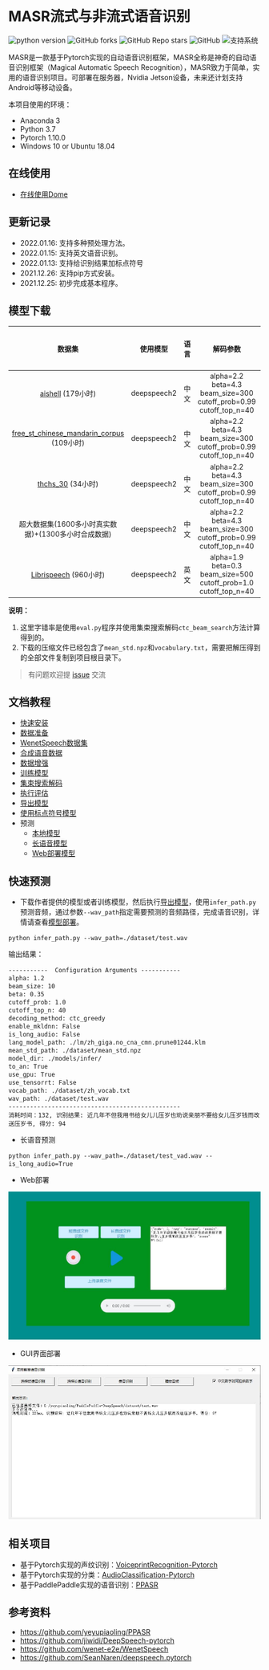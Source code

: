 # MASR流式与非流式语音识别

![python version](https://img.shields.io/badge/python-3.7+-orange.svg)
![GitHub forks](https://img.shields.io/github/forks/yeyupiaoling/MASR)
![GitHub Repo stars](https://img.shields.io/github/stars/yeyupiaoling/MASR)
![GitHub](https://img.shields.io/github/license/yeyupiaoling/MASR)
![支持系统](https://img.shields.io/badge/支持系统-Win/Linux/MAC-9cf)

MASR是一款基于Pytorch实现的自动语音识别框架，MASR全称是神奇的自动语音识别框架（Magical Automatic Speech Recognition），MASR致力于简单，实用的语音识别项目。可部署在服务器，Nvidia Jetson设备，未来还计划支持Android等移动设备。

本项目使用的环境：
 - Anaconda 3
 - Python 3.7
 - Pytorch 1.10.0
 - Windows 10 or Ubuntu 18.04

## 在线使用

 - [在线使用Dome](https://masr.yeyupiaoling.cn)

## 更新记录

 - 2022.01.16: 支持多种预处理方法。
 - 2022.01.15: 支持英文语音识别。
 - 2022.01.13: 支持给识别结果加标点符号
 - 2021.12.26: 支持pip方式安装。
 - 2021.12.25: 初步完成基本程序。

## 模型下载
|                                            数据集                                            |    使用模型     | 语言  |                                     解码参数                                      | 测试集字错率（词错率） |                              下载地址                               |
|:-----------------------------------------------------------------------------------------:|:-----------:|:---:|:-----------------------------------------------------------------------------:|:-----------:|:---------------------------------------------------------------:|
|             [aishell](https://openslr.magicdatatech.com/resources/33) (179小时)             | deepspeech2 | 中文  | alpha=2.2<br>beta=4.3<br>beam_size=300<br>cutoff_prob=0.99<br>cutoff_top_n=40 |   0.06346   | [点击下载](https://download.csdn.net/download/qq_33200967/71141450) |
| [free_st_chinese_mandarin_corpus](https://openslr.magicdatatech.com/resources/38) (109小时) | deepspeech2 | 中文  | alpha=2.2<br>beta=4.3<br>beam_size=300<br>cutoff_prob=0.99<br>cutoff_top_n=40 |   0.13941   | [点击下载](https://download.csdn.net/download/qq_33200967/71495689) |
|             [thchs_30](https://openslr.magicdatatech.com/resources/18) (34小时)             | deepspeech2 | 中文  | alpha=2.2<br>beta=4.3<br>beam_size=300<br>cutoff_prob=0.99<br>cutoff_top_n=40 |   0.06751   | [点击下载](https://download.csdn.net/download/qq_33200967/71142778) |
|                             超大数据集(1600多小时真实数据)+(1300多小时合成数据)                              | deepspeech2 | 中文  | alpha=2.2<br>beta=4.3<br>beam_size=300<br>cutoff_prob=0.99<br>cutoff_top_n=40 |   0.06215   | [点击下载](https://download.csdn.net/download/qq_33200967/75138230) |
|           [Librispeech](https://openslr.magicdatatech.com/resources/12) (960小时)           | deepspeech2 | 英文  | alpha=1.9<br>beta=0.3<br>beam_size=500<br>cutoff_prob=1.0<br>cutoff_top_n=40  |     训练中     |                               训练中                               |                               训练中                               |


**说明：** 
1. 这里字错率是使用`eval.py`程序并使用集束搜索解码`ctc_beam_search`方法计算得到的。
2. 下载的压缩文件已经包含了`mean_std.npz`和`vocabulary.txt`，需要把解压得到的全部文件复制到项目根目录下。

>有问题欢迎提 [issue](https://github.com/yeyupiaoling/MASR/issues) 交流


## 文档教程

- [快速安装](./docs/install.md)
- [数据准备](./docs/dataset.md)
- [WenetSpeech数据集](./docs/wenetspeech.md)
- [合成语音数据](./docs/generate_audio.md)
- [数据增强](./docs/augment.md)
- [训练模型](./docs/train.md)
- [集束搜索解码](./docs/beam_search.md)
- [执行评估](./docs/eval.md)
- [导出模型](./docs/export_model.md)
- [使用标点符号模型](./docs/punctuation.md)
- 预测
   - [本地模型](./docs/infer.md)
   - [长语音模型](./docs/infer.md)
   - [Web部署模型](./docs/infer.md)


## 快速预测

 - 下载作者提供的模型或者训练模型，然后执行[导出模型](./docs/export_model.md)，使用`infer_path.py`预测音频，通过参数`--wav_path`指定需要预测的音频路径，完成语音识别，详情请查看[模型部署](./docs/infer.md)。
```shell script
python infer_path.py --wav_path=./dataset/test.wav
```

输出结果：
```
-----------  Configuration Arguments -----------
alpha: 1.2
beam_size: 10
beta: 0.35
cutoff_prob: 1.0
cutoff_top_n: 40
decoding_method: ctc_greedy
enable_mkldnn: False
is_long_audio: False
lang_model_path: ./lm/zh_giga.no_cna_cmn.prune01244.klm
mean_std_path: ./dataset/mean_std.npz
model_dir: ./models/infer/
to_an: True
use_gpu: True
use_tensorrt: False
vocab_path: ./dataset/zh_vocab.txt
wav_path: ./dataset/test.wav
------------------------------------------------
消耗时间：132, 识别结果: 近几年不但我用书给女儿儿压岁也劝说亲朋不要给女儿压岁钱而改送压岁书, 得分: 94
```


 - 长语音预测

```shell script
python infer_path.py --wav_path=./dataset/test_vad.wav --is_long_audio=True
```


 - Web部署

![录音测试页面](./docs/images/infer_server.jpg)


 - GUI界面部署

![GUI界面](./docs/images/infer_gui.jpg)


## 相关项目
 - 基于Pytorch实现的声纹识别：[VoiceprintRecognition-Pytorch](https://github.com/yeyupiaoling/VoiceprintRecognition-Pytorch)
 - 基于Pytorch实现的分类：[AudioClassification-Pytorch](https://github.com/yeyupiaoling/AudioClassification-Pytorch)
 - 基于PaddlePaddle实现的语音识别：[PPASR](https://github.com/yeyupiaoling/PPASR)


## 参考资料
 - https://github.com/yeyupiaoling/PPASR
 - https://github.com/jiwidi/DeepSpeech-pytorch
 - https://github.com/wenet-e2e/WenetSpeech
 - https://github.com/SeanNaren/deepspeech.pytorch
